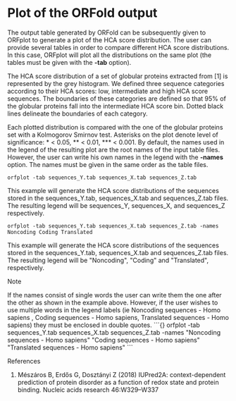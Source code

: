 # Plot of the ORFold output


The output table generated by ORFold can be subsequently given to ORFplot 
to generate a plot of the HCA score distribution.
The user can provide several tables in order to compare different HCA score
distributions. In this case, ORFplot will plot all the distributions on the same plot
(the tables must be given with the **-tab** option).

The HCA score distribution of a set
of globular proteins extracted from [1] is represented by the grey histogram.
We defined three sequence categories according to their HCA scores: low, intermediate and high HCA score
sequences. The boundaries of these categories are defined so that 95% of the globular proteins
fall into the intermediate HCA score bin. Dotted black lines delineate the
boundaries of each category.

Each plotted distribution is compared with the one of the globular
proteins set with a Kolmogorov Smirnov test.
Asterisks on the plot denote level of significance: * < 0.05, \*\* < 0.01, \*\*\* < 0.001.
By default, the names used in the legend of the resulting plot
are the root names of the input table files.
However, the user can write his own names in the legend
with the **-names** option. The names must be given in the same order
as the table files.


```{bash}
orfplot -tab sequences_Y.tab sequences_X.tab sequences_Z.tab
```

This example will generate the HCA score distributions of the sequences
stored in the sequences_Y.tab, sequences_X.tab and sequences_Z.tab files.
The resulting legend will be sequences_Y, sequences_X, and sequences_Z respectively.

	orfplot -tab sequences_Y.tab sequences_X.tab sequences_Z.tab -names Noncoding Coding Translated

This example will generate the HCA score distributions of the sequences
stored in the sequences_Y.tab, sequences_X.tab and sequences_Z.tab files.
The resulting legend will be "Noncoding", "Coding" and "Translated", respectively.

<div class="admonition note">
    <p class="first admonition-title">
        Note
    </p>
    <p class="last">
        If the names consist of single words the user can write them the
one after the other as shown in the example above. However, if the user
wishes to use multiple words in the legend labels (ie Noncoding sequences -
Homo sapiens , Coding sequences - Homo sapiens, Translated sequences -
Homo sapiens) they must be enclosed in double quotes.
```{}
	orfplot -tab sequences_Y.tab sequences_X.tab sequences_Z.tab -names "Noncoding sequences - Homo sapiens" "Coding sequences - Homo sapiens" "Translated sequences - Homo sapiens"
```
    </p>
</div>


References

1. 	Mészáros B, Erdős G, Dosztányi Z (2018) IUPred2A: context-dependent prediction of protein disorder as a function of redox state and protein binding. Nucleic acids research 46:W329–W337
